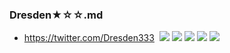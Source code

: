 ### Dresden★☆☆.md
- https://twitter.com/Dresden333
![]()
![](https://pbs.twimg.com/media/EFwzhDaWwAAykAO?format=jpg&name=4096x4096)
![](https://pbs.twimg.com/media/EFwzhDdXoAEwywd?format=jpg&name=4096x4096)
![](https://pbs.twimg.com/media/EFrRDPgUUAAFMj2?format=jpg&name=4096x4096)
![](https://pbs.twimg.com/media/EFrRDPRVUAAN4yV?format=jpg&name=4096x4096)
![](https://pbs.twimg.com/media/EFqnavWUEAEPZIN?format=jpg&name=4096x4096)
